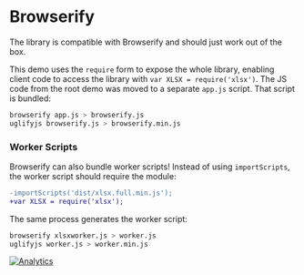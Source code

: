 # Browserify

The library is compatible with Browserify and should just work out of the box.

This demo uses the `require` form to expose the whole library, enabling client
code to access the library with `var XLSX = require('xlsx')`.  The JS code from
the root demo was moved to a separate `app.js` script.  That script is bundled:

```bash
browserify app.js > browserify.js
uglifyjs browserify.js > browserify.min.js
```

### Worker Scripts

Browserify can also bundle worker scripts!  Instead of using `importScripts`,
the worker script should require the module:

```diff
-importScripts('dist/xlsx.full.min.js');
+var XLSX = require('xlsx');
```

The same process generates the worker script:

```bash
browserify xlsxworker.js > worker.js
uglifyjs worker.js > worker.min.js
```

[![Analytics](https://ga-beacon.appspot.com/UA-36810333-1/SheetJS/js-xlsx?pixel)](https://github.com/SheetJS/js-xlsx)
